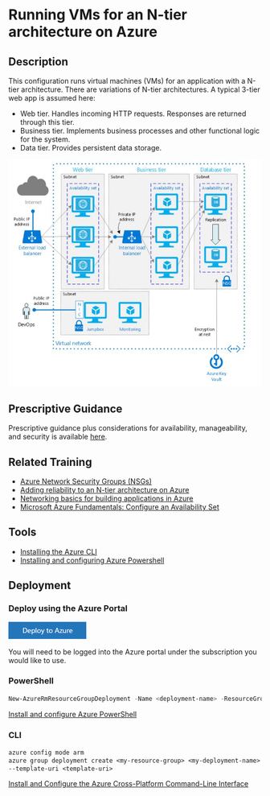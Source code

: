 # Running VMs for an N-tier architecture on Azure

## Description
This configuration runs virtual machines (VMs) for an application with a N-tier architecture.
There are variations of N-tier architectures. A typical 3-tier web app is assumed here:
* Web tier. Handles incoming HTTP requests. Responses are returned through this tier.
* Business tier. Implements business processes and other functional logic for the system.
* Data tier. Provides persistent data storage.

 ![diagram](../images/nTierVM.png)

## Prescriptive Guidance
Prescriptive  guidance plus considerations for availability, manageability, and security is available [here](https://azure.microsoft.com/en-us/documentation/articles/guidance-compute-3-tier-vm/).

## Related Training
* [Azure Network Security Groups (NSGs)](https://azure.microsoft.com/en-us/documentation/articles/virtual-networks-nsg/)
* [Adding reliability to an N-tier architecture on Azure](https://azure.microsoft.com/en-us/documentation/articles/guidance-compute-n-tier-vm/)
* [Networking basics for building applications in Azure](https://azure.microsoft.com/en-us/documentation/videos/azurecon-2015-networking-basics-for-building-applications-in-azure/)
* [Microsoft Azure Fundamentals:  Configure an Availability Set](https://azure.microsoft.com/en-us/documentation/articles/virtual-machines-windows-create-availability-set/)

## Tools
* [Installing the Azure CLI](https://azure.microsoft.com/en-us/documentation/articles/xplat-cli-install/)
* [Installing and configuring Azure Powershell](https://azure.microsoft.com/en-us/documentation/articles/powershell-install-configure/)

## Deployment

### Deploy using the Azure Portal
[![Deploy to Azure](../images/azurebtn.png)](https://portal.azure.com/#create/Microsoft.Template/uri/https%3A%2F%2Fraw.githubusercontent.com%2FValoremConsulting%2FAzureCLI%2Fmaster%2F3-nTier%2FTemplates%2FazuredeployGitHub.json%3Ftoken%3DAMnPKvWqyyVk5lfaf6GGj-qf5jKP_LS-ks5Xl8grwA%253D%253D)

You will need to be logged into the Azure portal under the subscription you would like to use.

### PowerShell
```PowerShell
New-AzureRmResourceGroupDeployment -Name <deployment-name> -ResourceGroupName <resource-group-name> -TemplateUri <template-uri>
```
[Install and configure Azure PowerShell](https://azure.microsoft.com/en-us/documentation/articles/powershell-install-configure/)

### CLI
```
azure config mode arm
azure group deployment create <my-resource-group> <my-deployment-name> --template-uri <template-uri>
```
[Install and Configure the Azure Cross-Platform Command-Line Interface](https://azure.microsoft.com/en-us/documentation/articles/xplat-cli-install/)

